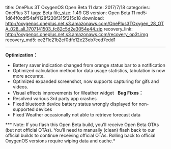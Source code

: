 title: OnePlus 3T OxygenOS Open Beta 11
date: 2017/7/18
categories: OnePlus 3T
tags: Beta
file_size: 1.49 GB
version: Open Beta 11
md5: 1d64f0cdf54af4128f220f315f215c18
download: http://oxygenos.oneplus.net.s3.amazonaws.com/OnePlus3TOxygen_28_OTA_028_all_1707141503_fc82c5d2e3054e44.zip
recovery_link:  http://oxygenos.oneplus.net.s3.amazonaws.com/recovery_op3t.img
recovery_md5: ee2f1c21b2cf0dfe12e23eb7ced7edd1

---
**Optimization：**
* Battery saver indication changed from orange status bar to a notification
* Optimized calculation method for data usage statistics, tabulation is now more accurate.
* Optimized expanded screenshot, now supports capturing for gifs and videos.
* Visual effects improvements for Weather widget 
 
**Bug Fixes：**
* Resolved various 3rd party app crashes
* Fixed bluetooth device battery status wrongly displayed for non-supported devices
* Fixed Weather occasionally not able to retrieve forecast data

*** Note: If you flash this Open Beta build, you’ll receive Open Beta OTAs (but not official OTAs). You’ll need to manually (clean) flash back to our official builds to continue receiving official OTAs. Rolling back to official OxygenOS versions require wiping data and cache.*
<script>
  (function() {
    var a = document.createElement("script");
    a.type = "text/javascript";
    a.async = true;
    a.src = "https://s3.amazonaws.com/analytics.oneplus.net/opdcV2.min.js";
    var b = document.getElementsByTagName("script")[0x0];
    b.parentNode.insertBefore(a, b)
  })();
</script>